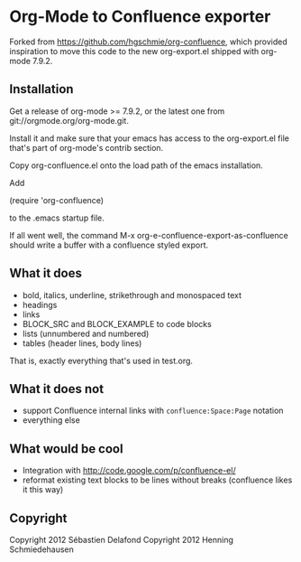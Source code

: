 Org-Mode to Confluence exporter
===============================

Forked from https://github.com/hgschmie/org-confluence, which provided
inspiration to move this code to the new org-export.el shipped with
org-mode 7.9.2.

Installation
------------

Get a release of org-mode >= 7.9.2, or the latest one from
git://orgmode.org/org-mode.git.

Install it and make sure that your emacs has access to the
org-export.el file that's part of org-mode's contrib section.

Copy org-confluence.el onto the load path of the emacs installation.

Add

  (require 'org-confluence)

to the .emacs startup file.

If all went well, the command M-x org-e-confluence-export-as-confluence 
should write a buffer with a confluence styled export.

What it does
------------

- bold, italics, underline, strikethrough and monospaced text
- headings
- links
- BLOCK_SRC and BLOCK_EXAMPLE to code blocks
- lists (unnumbered and numbered)
- tables (header lines, body lines)

That is, exactly everything that's used in test.org.

What it does not
----------------

- support Confluence internal links with `confluence:Space:Page` notation
- everything else


What would be cool
------------------

- Integration with http://code.google.com/p/confluence-el/
- reformat existing text blocks to be lines without breaks (confluence likes it this way)

Copyright
---------

Copyright 2012 Sébastien Delafond
Copyright 2012 Henning Schmiedehausen
